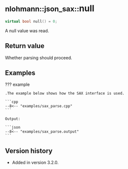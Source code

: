 # <small>nlohmann::json_sax::</small>null

```cpp
virtual bool null() = 0;
```

A null value was read.

## Return value

Whether parsing should proceed.

## Examples

??? example

    .The example below shows how the SAX interface is used.

    ```cpp
    --8<-- "examples/sax_parse.cpp"
    ```
    
    Output:
    
    ```json
    --8<-- "examples/sax_parse.output"
    ```

## Version history

- Added in version 3.2.0.
